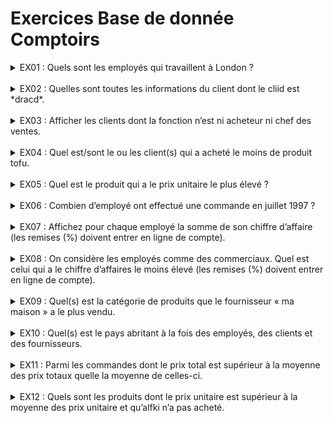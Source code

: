 # Exercices Base de donnée Comptoirs
<details>
<summary>EX01 : Quels sont les employés qui travaillent à London ?</summary>

```SQL

```
</details>
<br>

<details>
<summary>EX02 : Quelles sont toutes les informations du client dont le cliid est *dracd*.</summary>

```SQL

```
</details>
<br>

<details>
<summary>EX03 : Afficher les clients dont la fonction n’est ni acheteur ni chef des ventes.</summary>

```SQL

```
</details>
<br>

<details>
<summary>EX04 : Quel est/sont le ou les client(s) qui a acheté le moins de produit tofu.</summary>

```SQL

```
</details>
<br>

<details>
<summary>EX05 : Quel est le produit qui a le prix unitaire le plus élevé ?</summary>

```SQL

```
</details>
<br>

<details>
<summary>EX06 : Combien d’employé ont effectué une commande en juillet 1997 ?</summary>

```SQL

```
</details>
<br>

<details>
<summary>EX07 : Affichez pour chaque employé la somme de son chiffre d’affaire (les remises (%) doivent entrer en ligne de compte).</summary>

```SQL

```
</details>
<br>

<details>
<summary>EX08 : On considère les employés comme des commerciaux. Quel est celui qui a le chiffre d’affaires le moins élevé (les remises (%) doivent entrer en ligne de compte).</summary>

```SQL

```
</details>
<br>

<details>
<summary>EX09 : Quel(s) est la catégorie de produits que le fournisseur « ma maison » a le plus vendu.</summary>

```SQL

```
</details>
<br>

<details>
<summary>EX10 : Quel(s) est le pays abritant à la fois des employés, des clients et des fournisseurs.</summary>

```SQL

```
</details>
<br>

<details>
<summary>EX11 : Parmi les commandes dont le prix total est supérieur à la moyenne des prix totaux quelle la moyenne de celles-ci.</summary>

```SQL

```
</details>
<br>

<details>
<summary>EX12 : Quels sont les produits dont le prix unitaire est supérieur à la moyenne des prix unitaire et qu’alfki n’a pas acheté.</summary>

```SQL

```
</details>
